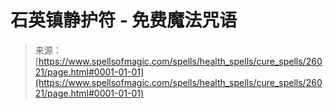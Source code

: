 <!--yml

category: 未分类

date: 2024-06-12 19:13:29

-->

# 石英镇静护符 - 免费魔法咒语

> 来源：[https://www.spellsofmagic.com/spells/health_spells/cure_spells/26021/page.html#0001-01-01](https://www.spellsofmagic.com/spells/health_spells/cure_spells/26021/page.html#0001-01-01)
